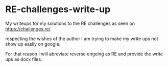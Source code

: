 # RE-challenges-write-up
My writeups for my solutions to the RE challenges as seen on https://challenges.re/

respecting the wishes of the author I am trying to make my write ups not show up easily on google. 

For that reason I will abreviate reverse engeing as RE and provide the write ups as docx files.
